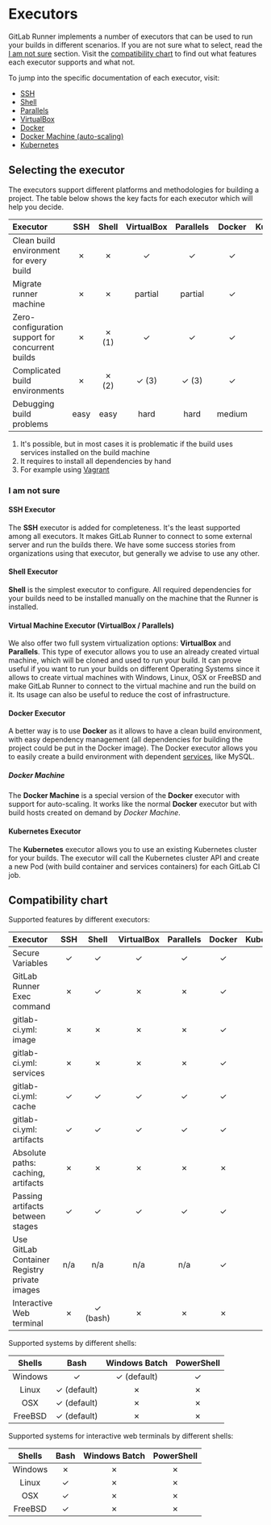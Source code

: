 # Executors

GitLab Runner implements a number of executors that can be used to run your
builds in different scenarios. If you are not sure what to select, read the
[I am not sure](#i-am-not-sure) section.
Visit the [compatibility chart](#compatibility-chart) to find
out what features each executor supports and what not.

To jump into the specific documentation of each executor, visit:

- [SSH](ssh.md)
- [Shell](shell.md)
- [Parallels](parallels.md)
- [VirtualBox](virtualbox.md)
- [Docker](docker.md)
- [Docker Machine (auto-scaling)](docker_machine.md)
- [Kubernetes](kubernetes.md)

## Selecting the executor

The executors support different platforms and methodologies for building a
project. The table below shows the key facts for each executor which will help
you decide.

| Executor                                          | SSH  | Shell   | VirtualBox | Parallels | Docker | Kubernetes |
|:--------------------------------------------------|:----:|:-------:|:----------:|:---------:|:------:|:----------:|
| Clean build environment for every build           | ✗    | ✗       | ✓          | ✓         | ✓      | ✓          |
| Migrate runner machine                            | ✗    | ✗       | partial    | partial   | ✓      | ✓          |
| Zero-configuration support for concurrent builds  | ✗    | ✗ (1)   | ✓          | ✓         | ✓      | ✓          |
| Complicated build environments                    | ✗    | ✗ (2)   | ✓ (3)      | ✓ (3)     | ✓      | ✓          |
| Debugging build problems                          | easy | easy    | hard       | hard      | medium | medium     |

1. It's possible, but in most cases it is problematic if the build uses services
   installed on the build machine
2. It requires to install all dependencies by hand
3. For example using [Vagrant](https://www.vagrantup.com/docs/virtualbox/ "Vagrant documentation for VirtualBox")

### I am not sure

#### SSH Executor

The **SSH** executor is added for completeness. It's the least supported
among all executors. It makes GitLab Runner to connect to some external server
and run the builds there. We have some success stories from organizations using
that executor, but generally we advise to use any other.

#### Shell Executor

**Shell** is the simplest executor to configure. All required dependencies for
your builds need to be installed manually on the machine that the Runner is
installed.

#### Virtual Machine Executor (VirtualBox / Parallels)

We also offer two full system virtualization options: **VirtualBox** and
**Parallels**. This type of executor allows you to use an already created
virtual machine, which will be cloned and used to run your build. It can prove
useful if you want to run your builds on different Operating Systems since it
allows to create virtual machines with Windows, Linux, OSX or FreeBSD and make
GitLab Runner to connect to the virtual machine and run the build on it. Its
usage can also be useful to reduce the cost of infrastructure.

#### Docker Executor

A better way is to use **Docker** as it allows to have a clean build environment,
with easy dependency management (all dependencies for building the project could
be put in the Docker image). The Docker executor allows you to easily create
a build environment with dependent [services], like MySQL.

##### Docker Machine

The **Docker Machine** is a special version of the **Docker** executor
with support for auto-scaling. It works like the normal **Docker** executor
but with build hosts created on demand by _Docker Machine_.

#### Kubernetes Executor

The **Kubernetes**  executor allows you to use an existing Kubernetes cluster
for your builds. The executor will call the Kubernetes cluster API
and create a new Pod (with build container and services containers) for
each GitLab CI job.

## Compatibility chart

Supported features by different executors:

| Executor                                     | SSH  | Shell   | VirtualBox | Parallels | Docker | Kubernetes |
|:---------------------------------------------|:----:|:-------:|:----------:|:---------:|:------:|:----------:|
| Secure Variables                             | ✓    | ✓       | ✓          | ✓         | ✓      | ✓          |
| GitLab Runner Exec command                   | ✗    | ✓       | ✗          | ✗         | ✓      | ✓          |
| gitlab-ci.yml: image                         | ✗    | ✗       | ✗          | ✗         | ✓      | ✓          |
| gitlab-ci.yml: services                      | ✗    | ✗       | ✗          | ✗         | ✓      | ✓          |
| gitlab-ci.yml: cache                         | ✓    | ✓       | ✓          | ✓         | ✓      | ✓          |
| gitlab-ci.yml: artifacts                     | ✓    | ✓       | ✓          | ✓         | ✓      | ✓          |
| Absolute paths: caching, artifacts           | ✗    | ✗       | ✗          | ✗         | ✗      | ✓          |
| Passing artifacts between stages             | ✓    | ✓       | ✓          | ✓         | ✓      | ✓          |
| Use GitLab Container Registry private images | n/a  | n/a     | n/a        | n/a       | ✓      | ✓          |
| Interactive Web terminal                     | ✗    | ✓ (bash)| ✗          | ✗         | ✗      | ✓          |

Supported systems by different shells:

| Shells  | Bash        | Windows Batch | PowerShell |
|:-------:|:-----------:|:-------------:|:----------:|
| Windows | ✓           | ✓ (default)   | ✓          |
| Linux   | ✓ (default) | ✗             | ✗          |
| OSX     | ✓ (default) | ✗             | ✗          |
| FreeBSD | ✓ (default) | ✗             | ✗          |

Supported systems for interactive web terminals by different shells:

| Shells  | Bash        | Windows Batch | PowerShell |
|:-------:|:-----------:|:-------------:|:----------:|
| Windows | ✗           | ✗             | ✗          |
| Linux   | ✓           | ✗             | ✗          |
| OSX     | ✓           | ✗             | ✗          |
| FreeBSD | ✓           | ✗             | ✗          |

[services]: https://docs.gitlab.com/ce/ci/services/README.html
